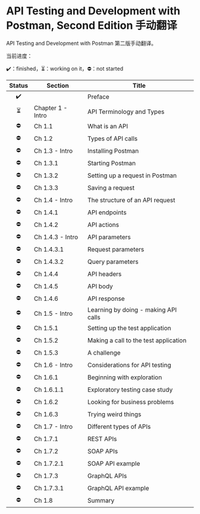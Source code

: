 # API Testing and Development with Postman, Second Edition 手动翻译

API Testing and Development with Postman 第二版手动翻译。

当前进度：

:heavy_check_mark:：finished，:hourglass_flowing_sand:：working on it，:no_entry:：not started

|          Status          | Section           | Title                                 |
| :----------------------: | ----------------- | ------------------------------------- |
|    :heavy_check_mark:    |                   | Preface                               |
| :hourglass_flowing_sand: | Chapter 1 - Intro | API Terminology and Types             |
|        :no_entry:        | Ch 1.1            | What is an API                        |
|        :no_entry:        | Ch 1.2            | Types of API calls                    |
|        :no_entry:        | Ch 1.3 - Intro    | Installing Postman                    |
|        :no_entry:        | Ch 1.3.1          | Starting Postman                      |
|        :no_entry:        | Ch 1.3.2          | Setting up a request in Postman       |
|        :no_entry:        | Ch 1.3.3          | Saving a request                      |
|        :no_entry:        | Ch 1.4 - Intro    | The structure of an API request       |
|        :no_entry:        | Ch 1.4.1          | API endpoints                         |
|        :no_entry:        | Ch 1.4.2          | API actions                           |
|        :no_entry:        | Ch 1.4.3 - Intro  | API parameters                        |
|        :no_entry:        | Ch 1.4.3.1        | Request parameters                    |
|        :no_entry:        | Ch 1.4.3.2        | Query parameters                      |
|        :no_entry:        | Ch 1.4.4          | API headers                           |
|        :no_entry:        | Ch 1.4.5          | API body                              |
|        :no_entry:        | Ch 1.4.6          | API response                          |
|        :no_entry:        | Ch 1.5 - Intro    | Learning by doing - making API calls  |
|        :no_entry:        | Ch 1.5.1          | Setting up the test application       |
|        :no_entry:        | Ch 1.5.2          | Making a call to the test application |
|        :no_entry:        | Ch 1.5.3          | A challenge                           |
|        :no_entry:        | Ch 1.6 - Intro    | Considerations for API testing        |
|        :no_entry:        | Ch 1.6.1          | Beginning with exploration            |
|        :no_entry:        | Ch 1.6.1.1        | Exploratory testing case study        |
|        :no_entry:        | Ch 1.6.2          | Looking for business problems         |
|        :no_entry:        | Ch 1.6.3          | Trying weird things                   |
|        :no_entry:        | Ch 1.7 - Intro    | Different types of APIs               |
|        :no_entry:        | Ch 1.7.1          | REST APIs                             |
|        :no_entry:        | Ch 1.7.2          | SOAP APIs                             |
|        :no_entry:        | Ch 1.7.2.1        | SOAP API example                      |
|        :no_entry:        | Ch 1.7.3          | GraphQL APIs                          |
|        :no_entry:        | Ch 1.7.3.1        | GraphQL API example                   |
|        :no_entry:        | Ch 1.8            | Summary                               |